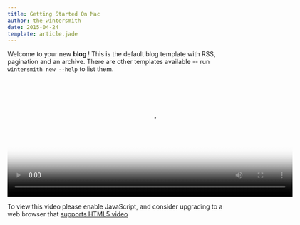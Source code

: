 ```yaml
---
title: Getting Started On Mac
author: the-wintersmith
date: 2015-04-24
template: article.jade
---
```


Welcome to your new <strong> blog </strong>! This is the default blog template with RSS, pagination and an archive. There are other templates available -- run `wintersmith new --help` to list them.

<video id="really-cool-video" class="video-js vjs-default-skin" controls
 preload="auto" width="640" height="264" poster="really-cool-video-poster.jpg"
 data-setup='{}'>
  <source src="/articles/getting-started-mac/sbnw-plugin-intro.webm" type='video/webm'>
  <p class="vjs-no-js">
    To view this video please enable JavaScript, and consider upgrading to a web browser
    that <a href="http://videojs.com/html5-video-support/" target="_blank">supports HTML5 video</a>
  </p>
</video>

